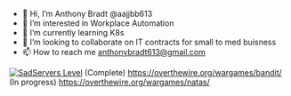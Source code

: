 - 👋 Hi, I’m Anthony Bradt @aajjbb613
- 👀 I’m interested in Workplace Automation 
- 🌱 I’m currently learning K8s
- 💞️ I’m looking to collaborate on IT contracts for small to med buisness
- 📫 How to reach me anthonybradt613@gmail.com

[![SadServers Level](https://img.shields.io/badge/SadServers-Master-FF6D00?style=for-the-badge&labelColor=FFC400&logo=kubernetes&logoColor=1A237E&logoSize=auto)](https://sadservers.com)
(Complete) https://overthewire.org/wargames/bandit/
(In progress) https://overthewire.org/wargames/natas/


<!---
NoLivesMatter420/NoLivesMatter420 is a ✨ special ✨ repository because its `README.md` (this file) appears on your GitHub profile.
You can click the Preview link to take a look at your changes.
--->
